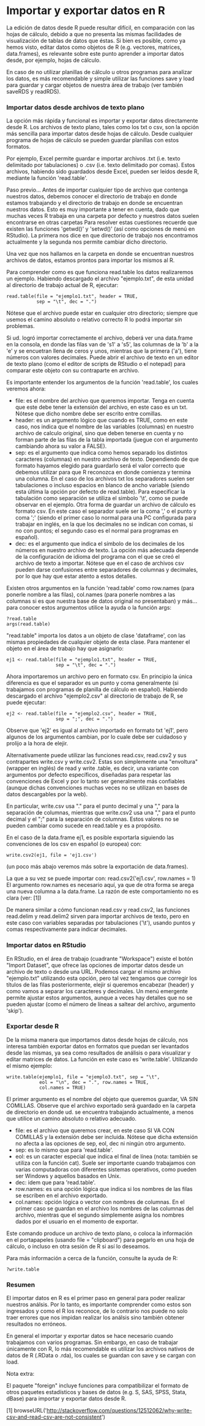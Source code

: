 # Importar y exportar datos en R

La edición de datos desde R puede resultar difícil, en comparación con
las hojas de cálculo, debido a que no presenta las mismas facilidades de
visualización de tablas de datos que éstas.  Si bien es posible, como
ya hemos visto, editar datos como objetos de R (e.g. vectores, matrices,
data.frames), es relevante sobre este punto aprender a importar datos desde,
por ejemplo, hojas de cálculo.

En caso de no utilizar planillas de cálculo u otros programas para analizar 
los datos, es más recomendable y simple utilizar las funciones save y load 
para guardar y cargar objetos de nuestra área de trabajo (ver también 
saveRDS y readRDS).


### Importar datos desde archivos de texto plano

La opción más rápida y funcional es importar y exportar datos directamente
desde R. Los archivos de texto plano, tales como los txt o csv, son la opción
más sencilla para importar datos desde hojas de cálculo. Desde cualquier 
programa de hojas de cálculo se pueden guardar planillas con estos formatos. 

Por ejemplo, Excel permite guardar e importar archivos .txt (i.e. texto 
delimitado por tabulaciones) o .csv (i.e. texto delimitado por comas). 
Estos archivos, habiendo sido guardados desde Excel, pueden ser leídos desde 
R, mediante la función 'read.table'.

Paso previo...
Antes de importar cualquier tipo de archivo que contenga nuestros datos, 
debemos conocer el directorio de trabajo en donde estamos trabajando y el 
directorio de trabajo en donde se encuentran nuestros datos.
Esto es muy importante a tener en cuenta, dado que muchas veces R trabaja en
una carpeta por defecto y nuestros datos suelen encontrarse en otras carpetas
Para resolver estas cuestiones recuerde que existen las funciones 'getwd()' y 
'setwd()' (así como opciones de menú en RStudio). La primera nos dice en que 
directorio de trabajo nos encontramos actualmente y la segunda nos permite
cambiar dicho directorio.

Una vez que nos hallamos en la carpeta en donde se encuentran nuestros
archivos de datos, estamos prontos para importar los mismos al R.

Para comprender como es que funciona read.table los datos realizaremos un 
ejemplo. Habiendo descargado el archivo "ejemplo.txt", de esta unidad al 
directorio de trabajo actual de R, ejecutar:

    read.table(file = "ejemplo1.txt", header = TRUE,
               sep = "\t", dec = ".")

Nótese que el archivo puede estar en cualquier otro directorio; siempre que 
usemos el camino absoluto o relativo correcto R lo podrá importar sin 
problemas.

Si ud. logró importar correctamente el archivo, deberá ver una data.frame 
en la consola, en donde las filas van de 's1' a 's5', las columnas de la 'b'
a la 'e' y se encuetran llena de ceros y unos, mientras que la primera 
('a'), tiene números con valores decimales. Puede abrir el archivo de texto 
en un editor de texto plano (como el editor de scripts de RStudio o el 
notepad) para comparar este objeto con su contraparte en archivo.

Es importante entender los argumentos de la función 'read.table', los cuales 
veremos ahora:

* file: es el nombre del archivo que queremos importar. Tenga en cuenta que este debe tener la extensión del archivo, en este caso es un txt. Nótese que   dicho nombre debe ser escrito entre comillas.
* header: es un argumento lógico que cuando es TRUE, como en este caso, nos indica que el nombre de las variables (columnas) en nuestro archivo de calculo original, sino que deben tenerse en cuenta y no forman parte de las filas de la tabla importada (juegue con el argumento cambiando ahora su valor a FALSE).
* sep: es el argumento que indica como hemos separado los distintos caracteres (columnas) en nuestro archivo de texto. Dependiendo de que formato hayamos  elegido para guardarlo será el valor correcto que debemos utilizar para que R reconozca en donde comienza y termina una columna. En el caso de los archivos txt los separadores suelen ser tabulaciones o incluso espacios en blanco de ancho variable (siendo esta última la opción por defecto de read.table). Para especificar la tabulación como separación se utiliza el simbolo '\t', como se puede observar en el ejemplo. Otra forma de guardar un archivo de cálculo es formato csv. En este caso el separador suele ser la coma ',' o el punto y coma ';' (siendo el primer caso lo normal para una PC configurada para trabajar en inglés, en la que los decimales no se indican con comas, si no con puntos; el segundo caso es el normal para programas en español).
* dec: es el argumento que indica el símbolo de los decimales de los números en nuestro archivo de texto. La opción más adecuada depende de la configuración de idioma del programa con el que se creó el archivo de texto a importar. Nótese que en el caso de archivos csv pueden darse confusiones entre separadores de columnas y decimales, por lo que hay que estar atento a estos detalles.

Existen otros argumentos en la función 'read.table' como row.names (para
ponerle nombre a las filas), col.names (para ponerle nombres a las columnas
si es que nuestra base de datos original no presentaban) y más... para 
conocer estos argumentos utilice la ayuda o la función args:

    ?read.table
    args(read.table)

"read.table" importa los datos a un objeto de clase 'dataframe', con las
mismas propiedades de cualquier objeto de esta clase. Para mantener el
objeto en el área de trabajo hay que asignarlo:

    ej1 <- read.table(file = "ejemplo1.txt", header = TRUE,
                      sep = "\t", dec = ".")

Ahora importaremos un archivo pero en formato csv. En principio la única 
diferencia es que el separador es un punto y coma generalmente (si 
trabajamos con programas de planilla de cálculo en español). Habiendo
descargado el archivo "ejemplo2.csv" al directorio de trabajo de R,
se puede ejecutar:

    ej2 <- read.table(file = "ejemplo2.csv", header = TRUE, 
                      sep = ";", dec = ".")

Observe que 'ej2' es igual al archivo importado en formato txt 'ej1',
pero algunos de los argumentos cambian, por lo cuale debe ser cuidadoso y
prolijo a la hora de elejir.

Alternativamente puede utilizar las funciones read.csv, read.csv2 y sus 
contrapartes write.csv y write.csv2. Estas son simplemente una "envoltura" 
(wrapper en inglés) de read y write .table, es decir, una variante con 
argumentos por defecto específicos, diseñadas para respetar las 
convenciones de Excel y por lo tanto ser generalmente más confiables (aunque
dichas convenciones muchas veces no se utilizan en bases de datos 
descargables por la web).

En particular, write.csv usa "." para el punto decimal y una "," para la 
separación de columnas, mientras que write.csv2 usa una "," para el punto 
decimal y el ";" para la separación de columnas. Estos valores no se pueden 
cambiar como sucede en read.table y es a propósito.

En el caso de la data.frame ej1, es posible exportarla siguiendo las 
convenciones de los csv en español (o europea) con:

    write.csv2(ej1, file = 'ej1.csv')

(un poco más abajo veremos más sobre la exportación de data.frames).

La que a su vez se puede importar con:
read.csv2('ej1.csv', row.names = 1)
El argumento row.names es necesario aquí, ya que de otra forma se arega una 
nueva columna a la data.frame. La razón de este comportamiento no es clara 
(ver: [1])

De manera similar a cómo funcionan read.csv y read.csv2, las funciones 
read.delim y read.delim2 sirven para importar archivos de texto, pero en 
este caso con variables separadas por tabulaciones ('\t'), usando puntos y 
comas respectivamente para indicar decimales.


### Importar datos en RStudio

En RStudio, en el área de trabajo (cuadrante "Workspace") existe el botón
"Import Dataset", que ofrece las opciones de importar datos desde un archivo
de texto o desde una URL.  Podemos cargar el mismo archivo "ejemplo.txt"
utilizando esta opción, pero tal vez tengamos que corregir los títulos de
las filas posteriormente, elejir si queremos encabezar (header) y como vamos
a separar los caracteres y decimales. Un menú emergente permite ajustar 
estos argumentos, aunque a veces hay detalles que no se pueden ajustar (como 
el número de líneas a saltear del archivo, argumento 'skip').


### Exportar desde R

De la misma manera que importamos datos desde hojas de cálculo, nos interesa
también exportar datos en formatos que puedan ser levantados desde las mismas,
ya sea como resultados de análisis o para visualizar y editar matrices
de datos. La función en este caso es 'write.table'. Utilizando el mismo
ejemplo:

    write.table(ejemplo1, file = "ejemplo3.txt", sep = "\t", 
                eol = "\n", dec = ".", row.names = TRUE,
                col.names = TRUE)

El primer argumento es el nombre del objeto que queremos guardar, VA SIN
COMILLAS. Observe que el archivo exportado será guardado en la carpeta de 
directorio en donde ud. se encuentra trabajando actualmente, a menos que 
utilice un camino absoluto o relativo adecuado.

* file: es el archivo que queremos crear, en este caso SI VA CON COMILLAS y la extensión debe ser incluida. Nótese que dicha extensión no afecta a las opciones de sep, eol, dec ni ningún otro argumento.
* sep: es lo mismo que para 'read.table'.
* eol: es un caracter especial que indica el final de línea (nota: también se utiliza con la función cat). Suele ser importante cuando trabajamos con varias computadoras con diferentes sistemas operativos, como pueden ser Windows y aquellos basados en Unix.
* dec: idem que para 'read.table'.
* row.names: es una opción lógica que indica si los nombres de las filas se escriben en el archivo exportado.
* col.names: opción lógica o vector con nombres de columnas. En el primer caso se guardan en el archivo los nombres de las columnas del archivo, mientras que el segundo simplemente asigna los nombres dados por el usuario en el momento de exportar.

Este comando produce un archivo de texto plano, o coloca la información
en el portapapeles (usando file = "clipboard") para pegarlo en una hoja de 
cálculo, o incluso en otra sesión de R si así lo deseamos.

Para más información a cerca de la función, consulte la ayuda de R:

    ?write.table


### Resumen

El importar datos en R es el primer paso en general para poder realizar nuestros
análsis. Por lo tanto, es importante comprender como estos son ingresados y
como el R los reconoce, de lo contrario nos puede no solo traer errores que
nos impidan realizar los análsis sino también obtener resultados no erróneos.

En general el importar y exportar datos se hace necesario cuando trabajamos 
con varios programas. Sin embargo, en caso de trabajar únicamente con R, lo 
más recomendable es utilizar los archivos nativos de datos de R (.RData o 
.rda), los cuales se guardan con save y se cargan con load.


Nota extra:

El paquete "foreign" incluye funciones para compatibilizar el formato
de otros paquetes estadísticos y bases de datos (e.g. S, SAS, SPSS, Stata,
dBase) para importar y exportar datos desde R.


[1]
    browseURL('http://stackoverflow.com/questions/12512062/why-write-csv-and-read-csv-are-not-consistent')
